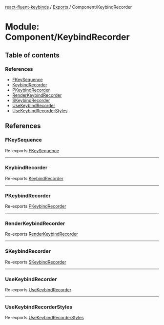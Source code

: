 [react-fluent-keybinds](../README.md) / [Exports](../modules.md) / Component/KeybindRecorder

# Module: Component/KeybindRecorder

## Table of contents

### References

- [FKeySequence](Component_KeybindRecorder-1.md#fkeysequence)
- [KeybindRecorder](Component_KeybindRecorder-1.md#keybindrecorder)
- [PKeybindRecorder](Component_KeybindRecorder-1.md#pkeybindrecorder)
- [RenderKeybindRecorder](Component_KeybindRecorder-1.md#renderkeybindrecorder)
- [SKeybindRecorder](Component_KeybindRecorder-1.md#skeybindrecorder)
- [UseKeybindRecorder](Component_KeybindRecorder-1.md#usekeybindrecorder)
- [UseKeybindRecorderStyles](Component_KeybindRecorder-1.md#usekeybindrecorderstyles)

## References

### FKeySequence

Re-exports [FKeySequence](keybind-recorder.md#fkeysequence)

___

### KeybindRecorder

Re-exports [KeybindRecorder](Component_KeybindRecorder_KeybindRecorder.md#keybindrecorder)

___

### PKeybindRecorder

Re-exports [PKeybindRecorder](keybind-recorder.md#pkeybindrecorder)

___

### RenderKeybindRecorder

Re-exports [RenderKeybindRecorder](Component_KeybindRecorder_RenderKeybindRecorder.md#renderkeybindrecorder)

___

### SKeybindRecorder

Re-exports [SKeybindRecorder](keybind-recorder.md#skeybindrecorder)

___

### UseKeybindRecorder

Re-exports [UseKeybindRecorder](Component_KeybindRecorder_UseKeybindRecorder.md#usekeybindrecorder)

___

### UseKeybindRecorderStyles

Re-exports [UseKeybindRecorderStyles](Component_KeybindRecorder_UseKeybindRecorder_Styles.md#usekeybindrecorderstyles)
